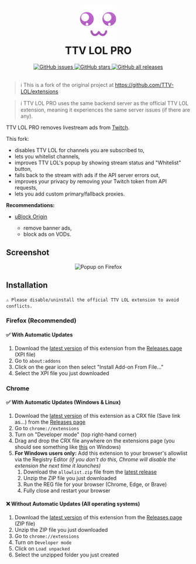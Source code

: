 <h1 align="center">
  <img src="src/images/brand/icon.png" height="100" width="100" alt="Icon" />
  <br />
  TTV LOL PRO
  <br />
</h1>

<div align="center">
  <a href="https://github.com/younesaassila/ttv-lol-pro/issues">
    <img
      alt="GitHub issues"
      src="https://img.shields.io/github/issues/younesaassila/ttv-lol-pro"
    />
  </a>
  <a href="https://github.com/younesaassila/ttv-lol-pro/stargazers">
    <img
      alt="GitHub stars"
      src="https://img.shields.io/github/stars/younesaassila/ttv-lol-pro"
    />
  </a>
  <a href="https://github.com/younesaassila/ttv-lol-pro/releases">
    <img
      alt="GitHub all releases"
      src="https://img.shields.io/github/downloads/younesaassila/ttv-lol-pro/total"
    />
  </a>
</div>

<br />

> ℹ️ This is a fork of the original project at https://github.com/TTV-LOL/extensions

> ℹ️ TTV LOL PRO uses the same backend server as the official TTV LOL extension, meaning it experiences the same server issues (if there are any).

TTV LOL PRO removes livestream ads from [Twitch](https://www.twitch.tv/).

This fork:

- disables TTV LOL for channels you are subscribed to,
- lets you whitelist channels,
- improves TTV LOL's popup by showing stream status and "Whitelist" button,
- falls back to the stream with ads if the API server errors out,
- improves your privacy by removing your Twitch token from API requests,
- lets you add custom primary/fallback proxies.

**Recommendations:**

- [uBlock Origin](https://ublockorigin.com/)

  - remove banner ads,
  - block ads on VODs.

## Screenshot

<div align="center">
  <img
    src="https://user-images.githubusercontent.com/47226184/210093901-2d0c7f62-5e1f-4ce2-83f3-e35812361e20.png"
    alt="Popup on Firefox"
  />
</div>

## Installation

`⚠️ Please disable/uninstall the official TTV LOL extension to avoid conflicts.`

### Firefox (Recommended)

#### ✅ With Automatic Updates

1. Download the [latest version](https://github.com/younesaassila/ttv-lol-pro/releases/latest) of this extension from the [Releases page](https://github.com/younesaassila/ttv-lol-pro/releases) (XPI file)
1. Go to `about:addons`
1. Click on the gear icon then select "Install Add-on From File…"
1. Select the XPI file you just downloaded

### Chrome

#### ✅ With Automatic Updates (Windows & Linux)

1. Download the [latest version](https://github.com/younesaassila/ttv-lol-pro/releases/latest) of this extension as a CRX file (Save link as…) from the [Releases page](https://github.com/younesaassila/ttv-lol-pro/releases)
1. Go to `chrome://extensions`
1. Turn on "Developer mode" (top right-hand corner)
1. Drag and drop the CRX file anywhere on the extensions page (you should see something like [this](https://user-images.githubusercontent.com/47226184/213722956-73fcc824-8065-441f-a893-ed96c33c2139.png) on Windows)
1. **For Windows users only:** Add this extension to your browser's allowlist via the Registry Editor _(if you don't do this, Chrome will disable the extension the next time it launches)_
   1. Download the `allowlist.zip` file from the [latest release](https://github.com/younesaassila/ttv-lol-pro/releases/latest)
   1. Unzip the ZIP file you just downloaded
   1. Run the REG file for your browser (Chrome, Edge, or Brave)
   1. Fully close and restart your browser

#### ❌ Without Automatic Updates (All operating systems)

1. Download the [latest version](https://github.com/younesaassila/ttv-lol-pro/releases/latest) of this extension from the [Releases page](https://github.com/younesaassila/ttv-lol-pro/releases) (ZIP file)
1. Unzip the ZIP file you just downloaded
1. Go to `chrome://extensions`
1. Turn on `Developer mode`
1. Click on `Load unpacked`
1. Select the unzipped folder you just created
